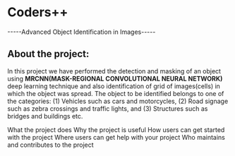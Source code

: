 # Coders++
-----Advanced Object Identification in Images-----

## About the project:
   In this project we have performed the detection and masking of an object using **MRCNN(MASK-REGIONAL CONVOLUTIONAL NEURAL NETWORK)** deep learning technique and also identification of grid of images(cells) in which the object was spread. The object to be identified belongs to one of the categories: (1) Vehicles such as cars and motorcycles, (2) Road signage such as zebra crossings and traffic lights, and (3) Structures such as bridges and buildings etc.
   
   


   
What the project does
Why the project is useful
How users can get started with the project
Where users can get help with your project
Who maintains and contributes to the project
